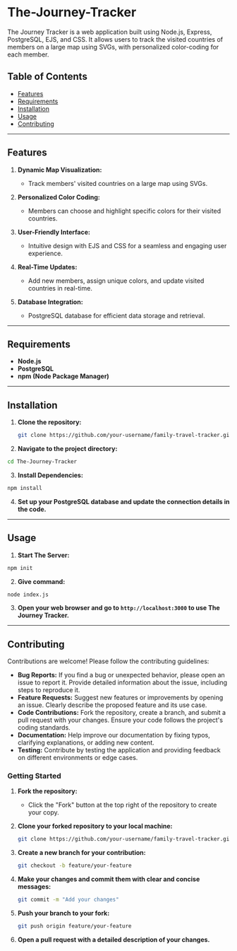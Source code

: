 # The-Journey-Tracker
The Journey Tracker is a web application built using Node.js, Express, PostgreSQL, EJS, and CSS. It allows users to track the visited countries of  members on a large map using SVGs, with personalized color-coding for each member.

## Table of Contents

- [Features](#features)
- [Requirements](#requirements)
- [Installation](#installation)
- [Usage](#usage)
- [Contributing](#contributing)

---

## Features

1. **Dynamic Map Visualization:**
   - Track members' visited countries on a large map using SVGs.

2. **Personalized Color Coding:**
   - Members can choose and highlight specific colors for their visited countries.

3. **User-Friendly Interface:**
   - Intuitive design with EJS and CSS for a seamless and engaging user experience.

4. **Real-Time Updates:**
   - Add new members, assign unique colors, and update visited countries in real-time.

5. **Database Integration:**
   - PostgreSQL database for efficient data storage and retrieval.
   
---

## Requirements

- **Node.js**
- **PostgreSQL**
- **npm (Node Package Manager)**

---

## Installation

1. **Clone the repository:**

   ```bash
   git clone https://github.com/your-username/family-travel-tracker.git
   ```

2. **Navigate to the project directory:**

  ```bash
  cd The-Journey-Tracker
  ```

3. **Install Dependencies:**

  ```bash
  npm install
  ```
4. **Set up your PostgreSQL database and update the connection details in the code.**

---

## Usage

1. **Start The Server:**

```bash
npm init 
```

2. **Give command:**

```bash
node index.js
```

3. **Open your web browser and go to `http://localhost:3000` to use The Journey Tracker.**

---

## Contributing
Contributions are welcome! Please follow the contributing guidelines:
* **Bug Reports:** If you find a bug or unexpected behavior, please open an issue to report it. Provide detailed information about the issue, including steps to reproduce it.
* **Feature Requests:** Suggest new features or improvements by opening an issue. Clearly describe the proposed feature and its use case.
* **Code Contributions:** Fork the repository, create a branch, and submit a pull request with your changes. Ensure your code follows the project's coding standards.
* **Documentation:** Help improve our documentation by fixing typos, clarifying explanations, or adding new content.
* **Testing:** Contribute by testing the application and providing feedback on different environments or edge cases.

### Getting Started

1. **Fork the repository:**
    - Click the "Fork" button at the top right of the repository to create your copy.

2. **Clone your forked repository to your local machine:**
    ```bash
    git clone https://github.com/your-username/family-travel-tracker.git
    ```
3. **Create a new branch for your contribution:**
    ```bash
    git checkout -b feature/your-feature
    ```
4. **Make your changes and commit them with clear and concise messages:**
    ```bash
    git commit -m "Add your changes"
    ```
5. **Push your branch to your fork:**
    ```bash
    git push origin feature/your-feature
    ```
6. **Open a pull request with a detailed description of your changes.**

